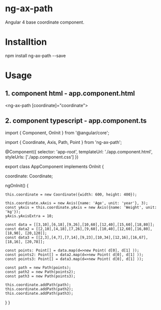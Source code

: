 # ng-ax-path
Angular 4 base coordinate component.

# Installtion
npm install ng-ax-path --save


# Usage

## 1. component html - app.component.html
<ng-ax-path [coordinate]="coordinate"></ng-ax-path>

## 2. component typescript - app.component.ts

import { Component, OnInit } from '@angular/core';

import { Coordinate, Axis, Path, Point } from 'ng-ax-path';


@Component({
  selector: 'app-root',
  templateUrl: './app.component.html',
  styleUrls: ['./app.component.css']
})

export class AppComponent implements OnInit {

  coordinate: Coordinate;

  ngOnInit() {
  
    this.coordinate = new Coordinate({width: 600, height: 400});

    this.coordinate.xAxis = new Axis({name: 'Age', unit: 'year'}, 3);
    const yAxis = this.coordinate.yAxis = new Axis({name: 'Weight', unit: 'kg'});
    yAxis.yAxisExtra = 10;

    const data = [[3,10],[6,18],[9,26],[10,60],[12,40],[15,60],[18,80]];
    const data2 = [[2,10],[4,18],[7,26],[9,60],[10,40],[12,60],[16,80], [18,90], [20,120]];
    const data3 = [[2,3],[4,7],[7,14],[9,23],[10,34],[12,16],[16,67], [18,16], [20,78]];

    const points: Point[] = data.map(d=>new Point( d[0], d[1] ));
    const points2: Point[] = data2.map(d=>new Point( d[0], d[1] ));
    const points3: Point[] = data3.map(d=>new Point( d[0], d[1] ));

    const path = new Path(points);
    const path2 = new Path(points2);
    const path3 = new Path(points3);

    this.coordinate.addPath(path);
    this.coordinate.addPath(path2);
    this.coordinate.addPath(path3);
  }
}
